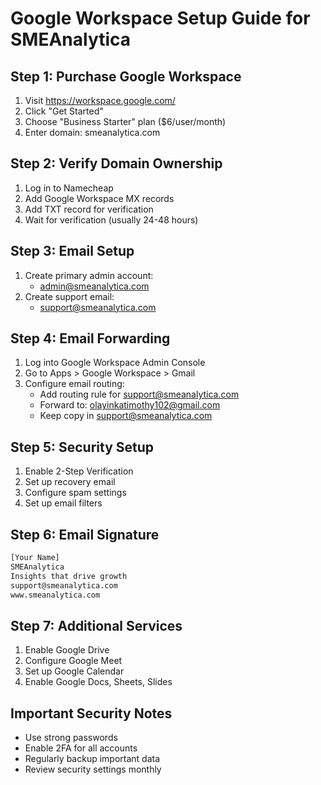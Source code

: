 # Google Workspace Setup Guide for SMEAnalytica

## Step 1: Purchase Google Workspace
1. Visit https://workspace.google.com/
2. Click "Get Started"
3. Choose "Business Starter" plan ($6/user/month)
4. Enter domain: smeanalytica.com

## Step 2: Verify Domain Ownership
1. Log in to Namecheap
2. Add Google Workspace MX records
3. Add TXT record for verification
4. Wait for verification (usually 24-48 hours)

## Step 3: Email Setup
1. Create primary admin account:
   - admin@smeanalytica.com
2. Create support email:
   - support@smeanalytica.com
   
## Step 4: Email Forwarding
1. Log into Google Workspace Admin Console
2. Go to Apps > Google Workspace > Gmail
3. Configure email routing:
   - Add routing rule for support@smeanalytica.com
   - Forward to: olayinkatimothy102@gmail.com
   - Keep copy in support@smeanalytica.com

## Step 5: Security Setup
1. Enable 2-Step Verification
2. Set up recovery email
3. Configure spam settings
4. Set up email filters

## Step 6: Email Signature
```html
[Your Name]
SMEAnalytica
Insights that drive growth
support@smeanalytica.com
www.smeanalytica.com
```

## Step 7: Additional Services
1. Enable Google Drive
2. Configure Google Meet
3. Set up Google Calendar
4. Enable Google Docs, Sheets, Slides

## Important Security Notes
- Use strong passwords
- Enable 2FA for all accounts
- Regularly backup important data
- Review security settings monthly
